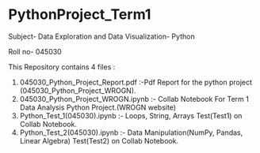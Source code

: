 # PythonProject_Term1

Subject- Data Exploration and Data Visualization- Python

Roll no- 045030

This Repository contains 4 files :
1. 045030_Python_Project_Report.pdf :-Pdf Report for the python project (045030_Python_Project_WROGN).
2. 045030_Python_Project_WROGN.ipynb :- Collab Notebook For Term 1 Data Analysis Python Project.(WROGN website)
3. Python_Test_1(045030).ipynb :- Loops, String, Arrays Test(Test1) on Collab Notebook.
4. Python_Test_2(045030).ipynb :- Data Manipulation(NumPy, Pandas, Linear Algebra) Test(Test2) on Collab Notebook.
